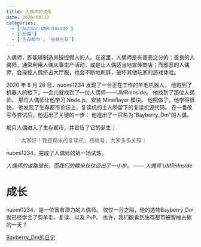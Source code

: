 ```yaml
---
title: 人偶师的试炼
date: 2020/08/28
categories:
  - ['Author:UMRnInside']
  - ['短篇']
  - ['生存都市', '经典生存']
---
```

人偶师，即能够制造并操控假人的人。在这里，人偶师是有善恶之分的：善良的人偶师，通常利用人偶从事生产活动，或是让人偶适当地宣传商店；而邪恶的人偶师，会操控人偶挤占大厅服，也会不断地刷屏，破坏其他玩家的游戏体验。
<!--more-->

2020 年 8 月 28 日，nuomi1234 发现了一台正在工作的羊毛机器人。
他跑到了机器人的楼下，一会儿就找到了一位人偶师——UMRnInside。
他找到了那位人偶师。
那位人偶师让他学习 Node.js，安装 Mineflayer 模块。
他照做了，他学得很快。
他发现了生存都市论坛上，复读机的主人所留下的复读机源代码。
在一番改写与尝试后，他迈出了关键的一步：
他造出了一只名为“Bayberry_Dm”的人偶。

那只人偶进入了生存都市，并宣告了它的诞生：

> 大家好！我是糯米的复读机，杨梅号，大家多多关照！

nuomi1234，完成了人偶师的第一场试炼。

_人偶师的道路很长，而我们的糯米仅仅迈出了一小步。_
_—— 人偶师 UMRnInside_

# 成长
nuomi1234，是一位富有潜力的人偶师。
仅仅一月之隔，他的造物Bayberry_Dm就已经学会了剪羊毛、复读、以及 PvP。
也许，我们能看到生存都市被智械占据的一天？

[Bayberry_Dm的日记](http://www.pds.ink/forum.php?mod=viewthread&tid=2494)

